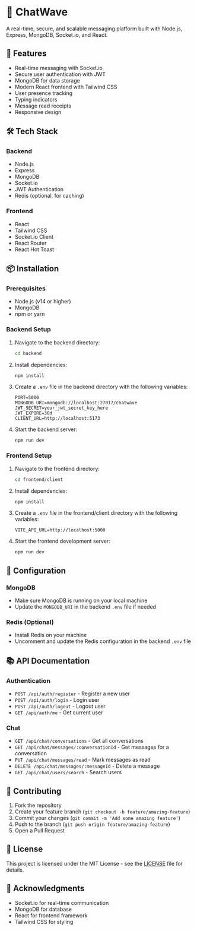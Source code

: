 # 🌊 ChatWave

A real-time, secure, and scalable messaging platform built with Node.js, Express, MongoDB, Socket.io, and React.

## 🚀 Features

- Real-time messaging with Socket.io
- Secure user authentication with JWT
- MongoDB for data storage
- Modern React frontend with Tailwind CSS
- User presence tracking
- Typing indicators
- Message read receipts
- Responsive design

## 🛠️ Tech Stack

### Backend
- Node.js
- Express
- MongoDB
- Socket.io
- JWT Authentication
- Redis (optional, for caching)

### Frontend
- React
- Tailwind CSS
- Socket.io Client
- React Router
- React Hot Toast

## 📦 Installation

### Prerequisites
- Node.js (v14 or higher)
- MongoDB
- npm or yarn

### Backend Setup
1. Navigate to the backend directory:
   ```bash
   cd backend
   ```

2. Install dependencies:
   ```bash
   npm install
   ```

3. Create a `.env` file in the backend directory with the following variables:
   ```env
   PORT=5000
   MONGODB_URI=mongodb://localhost:27017/chatwave
   JWT_SECRET=your_jwt_secret_key_here
   JWT_EXPIRE=30d
   CLIENT_URL=http://localhost:5173
   ```

4. Start the backend server:
   ```bash
   npm run dev
   ```

### Frontend Setup
1. Navigate to the frontend directory:
   ```bash
   cd frontend/client
   ```

2. Install dependencies:
   ```bash
   npm install
   ```

3. Create a `.env` file in the frontend/client directory with the following variables:
   ```env
   VITE_API_URL=http://localhost:5000
   ```

4. Start the frontend development server:
   ```bash
   npm run dev
   ```

## 🔧 Configuration

### MongoDB
- Make sure MongoDB is running on your local machine
- Update the `MONGODB_URI` in the backend `.env` file if needed

### Redis (Optional)
- Install Redis on your machine
- Uncomment and update the Redis configuration in the backend `.env` file

## 📚 API Documentation

### Authentication
- `POST /api/auth/register` - Register a new user
- `POST /api/auth/login` - Login user
- `POST /api/auth/logout` - Logout user
- `GET /api/auth/me` - Get current user

### Chat
- `GET /api/chat/conversations` - Get all conversations
- `GET /api/chat/messages/:conversationId` - Get messages for a conversation
- `PUT /api/chat/messages/read` - Mark messages as read
- `DELETE /api/chat/messages/:messageId` - Delete a message
- `GET /api/chat/users/search` - Search users

## 🤝 Contributing

1. Fork the repository
2. Create your feature branch (`git checkout -b feature/amazing-feature`)
3. Commit your changes (`git commit -m 'Add some amazing feature'`)
4. Push to the branch (`git push origin feature/amazing-feature`)
5. Open a Pull Request

## 📝 License

This project is licensed under the MIT License - see the [LICENSE](LICENSE) file for details.

## 🙏 Acknowledgments

- Socket.io for real-time communication
- MongoDB for database
- React for frontend framework
- Tailwind CSS for styling
